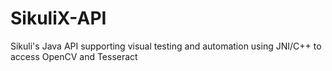 SikuliX-API
===========

Sikuli's Java API supporting visual testing and automation using JNI/C++ to access OpenCV and Tesseract